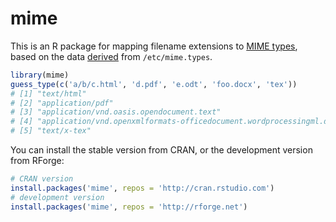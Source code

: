 # mime

This is an R package for mapping filename extensions to [MIME
types](http://en.wikipedia.org/wiki/Internet_media_type), based on the data
[derived](R/mime.R) from `/etc/mime.types`.

```r
library(mime)
guess_type(c('a/b/c.html', 'd.pdf', 'e.odt', 'foo.docx', 'tex'))
# [1] "text/html"                                                              
# [2] "application/pdf"                                                        
# [3] "application/vnd.oasis.opendocument.text"                                
# [4] "application/vnd.openxmlformats-officedocument.wordprocessingml.document"
# [5] "text/x-tex"
```

You can install the stable version from CRAN, or the development version from
RForge:

```r
# CRAN version
install.packages('mime', repos = 'http://cran.rstudio.com')
# development version
install.packages('mime', repos = 'http://rforge.net')
```

